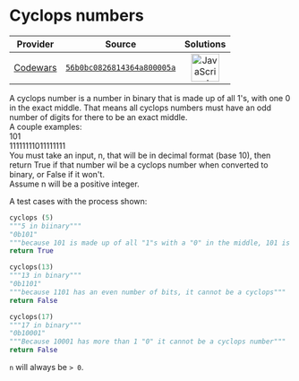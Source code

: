 [_metadata_:generated]: - "true"

# Cyclops numbers

<!-- INFO TABLE BEGIN -->

| Provider                                        | Source                                                                               | Solutions                                                                                                                                                    |
| :---------------------------------------------: | :----------------------------------------------------------------------------------: | :----------------------------------------------------------------------------------------------------------------------------------------------------------: |
| [Codewars](../../../docs/providers/Codewars.md) | [`56b0bc0826814364a800005a`](https://www.codewars.com/kata/56b0bc0826814364a800005a) | [<img src="https://res.cloudinary.com/rascaltwo/image/upload/v1631924076/javascript_ehszr7.svg" alt="JavaScript" title="JavaScript" width="50" />](solve.js) |

<!-- INFO TABLE END -->

A cyclops number is a number in binary that is made up of all 1's, with one 0 in the exact middle.  That means all cyclops numbers must have an odd number of digits for there to be an exact middle.   
A couple examples:  
101  
11111111011111111  
You must take an input, n, that will be in decimal format (base 10), then return True if that number wil be a cyclops number when converted to binary, or False if it won't.  
Assume n will be a positive integer.  
  
A test cases with the process shown:
```python
cyclops (5)
"""5 in biinary"""
"0b101"
"""because 101 is made up of all "1"s with a "0" in the middle, 101 is a cyclops number"""
return True

cyclops(13)
"""13 in binary"""
"0b1101"
"""because 1101 has an even number of bits, it cannot be a cyclops"""
return False

cyclops(17)
"""17 in binary"""
"0b10001"
"""Because 10001 has more than 1 "0" it cannot be a cyclops number"""
return False
```

`n` will always be `> 0`.

